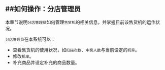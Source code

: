 ##如何操作：分店管理员
---
本章节说明`分店管理员`如何管理`售货机`的相关信息，并掌握目前该售货机的运作状况。

`分店管理员`在本系统可以：
- 查看售货机的使用状况，如`扫描次数`、`中奖人数`与当前设定的`机率`。
- 修改`机率`。
- 补充商品并设定补充的商品数量。